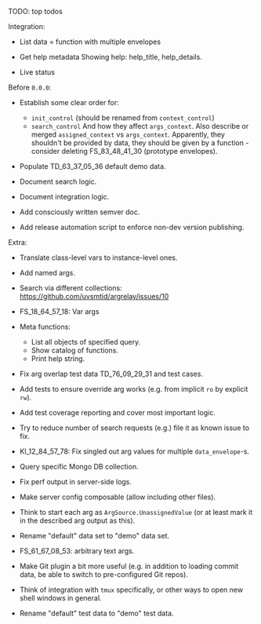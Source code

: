 
TODO: top todos

Integration:

*   List data = function with multiple envelopes

*   Get help metadata
    Showing help: help_title, help_details.

*   Live status

Before `0.0.0`:

*   Establish some clear order for:
    *   `init_control` (should be renamed from `context_control`)
    *   `search_control`
    And how they affect `args_context`.
    Also describe or merged `assigned_context` vs `args_context`.
    Apparently, they shouldn't be provided by data, they should be given by a function -
    consider deleting FS_83_48_41_30 (prototype envelopes).

*   Populate TD_63_37_05_36 default demo data.

*   Document search logic.

*   Document integration logic.

*   Add consciously written semver doc.

*   Add release automation script to enforce non-dev version publishing.

Extra:

*   Translate class-level vars to instance-level ones.

*   Add named args.

*   Search via different collections: https://github.com/uvsmtid/argrelay/issues/10

*   FS_18_64_57_18: Var args

*   Meta functions:
    *   List all objects of specified query.
    *   Show catalog of functions.
    *   Print help string.

*   Fix arg overlap test data TD_76_09_29_31 and test cases.

*   Add tests to ensure override arg works (e.g. from implicit `ro` by explicit `rw`).

*   Add test coverage reporting and cover most important logic.

*   Try to reduce number of search requests (e.g.) file it as known issue to fix.

*   KI_12_84_57_78: Fix singled out arg values for multiple `data_envelope`-s.

*   Query specific Mongo DB collection.

*   Fix perf output in server-side logs.

*   Make server config composable (allow including other files).

*   Think to start each arg as `ArgSource.UnassignedValue` (or at least mark it in the described arg output as this).

*   Rename "default" data set to "demo" data set.

*   FS_61_67_08_53: arbitrary text args.

*   Make Git plugin a bit more useful (e.g. in addition to loading commit data, be able to switch to pre-configured Git repos).

*   Think of integration with `tmux` specifically, or other ways to open new shell windows in general.

*   Rename "default" test data to "demo" test data.
